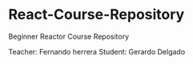 # React-Course-Repository

Beginner Reactor Course Repository

Teacher: Fernando herrera
Student: Gerardo Delgado
